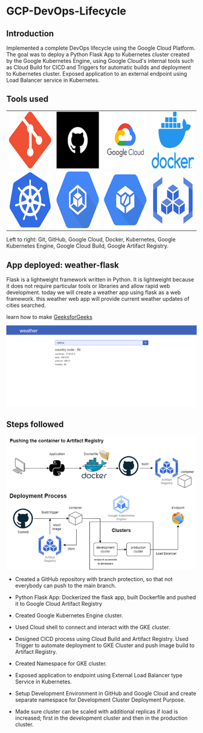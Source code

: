 # GCP-DevOps-Lifecycle

## Introduction
Implemented a complete DevOps lifecycle using the Google Cloud Platform. The goal was to deploy a Python Flask App to Kubernetes cluster created by the Google Kubernetes Engine, using Google Cloud's internal tools such as Cloud Build for CICD and Triggers for automatic builds and deployment to Kubernetes cluster. Exposed application to an external endpoint using Load Balancer service in Kubernetes.

## Tools used

<table>
  <tr>
    <td align="center">
      <img src="img/git.png" alt="git" width="150" height="150">
    </td>
    <td align="center">
      <img src="img/github.png" alt="github" width="150" height="150">
    </td>
    <td align="center">
      <img src="img/gcp.webp" alt="google cloud platform" width="150" height="150">
    </td>
    <td align="center">
      <img src="img/docker.webp" alt="docker" width="150" height="150">
    </td>
  </tr>
  <tr>
    <td align="center">
      <img src="img/kubernetes.png" alt="kubernetes" width="150" height="150">
    </td>
    <td align="center">
      <img src="img/gke.png" alt="kubernetes engine" width="150" height="150">
    </td>
    <td align="center">
      <img src="img/cb.png" alt="cloud build" width="150" height="150">
    </td>
    <td align="center">
      <img src="img/ar.svg" alt="artifact registry" width="150" height="150">
    </td>
  </tr>
</table>
Left to right: Git, GitHub, Google Cloud, Docker, Kubernetes, Google Kubernetes Engine, Google Cloud Build, Google Artifact Registry.

## App deployed: weather-flask

Flask is a lightweight framework written in Python. It is lightweight because it does not require particular tools or libraries and allow rapid web development. today we will create a weather app using flask as a web framework. this weather web app will provide current weather updates of cities searched.

learn how to make <a href="https://www.geeksforgeeks.org/create-a-weather-app-using-flask-python/" target="_blank">GeeksforGeeks</a>


![screen](screen.png)

## Steps followed

<img src="img/devops-project.png" alt="Project Diagram">

- Created a GitHub repository with branch protection, so that not everybody can push to the main branch.

- Python Flask App:
Dockerized the flask app, built Dockerfile and pushed it to Google Cloud Artifact Registry

- Created Google Kubernetes Engine cluster.

- Used Cloud shell to connect and interact with the GKE cluster.

- Designed CICD process using Cloud Build and Artifact Registry.
Used Trigger to automate deployment to GKE Cluster and push image build to Artifact Registry.

- Created Namespace for GKE cluster.

- Exposed application to endpoint using External Load Balancer type Service in Kubernetes.

- Setup Development Environment in GitHub and Google Cloud and create separate namespace for Development Cluster Deployment Purpose.

- Made sure cluster can be scaled with additional replicas if load is increased; first in the development cluster and then in the production cluster.


